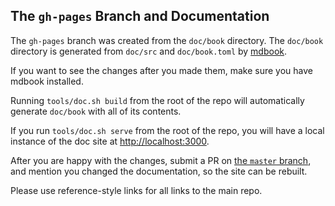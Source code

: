 ## The `gh-pages` Branch and Documentation
The `gh-pages` branch was created from the `doc/book` directory.
The `doc/book` directory is generated from `doc/src` and `doc/book.toml` by [mdbook](https://github.com/rust-lang/mdBook).

If you want to see the changes after you made them, make sure you have mdbook installed. 

Running `tools/doc.sh build` from the root of the repo will automatically
generate `doc/book` with all of its contents.

If you run `tools/doc.sh serve` from the root of the repo, you will have a
local instance of the doc site at [http://localhost:3000](http://localhost:3000).

After you are happy with the changes, submit a PR on
[the `master` branch][master_branch],
and mention you changed the documentation, so the site can be rebuilt.

Please use reference-style links for all links to the main repo.

[master_branch]: https://github.com/leafbuild/leafbuild/tree/master